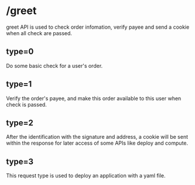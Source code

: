 # /greet

greet API is used to check order infomation, verify payee and send a cookie when all check are passed.

## type=0

Do some basic check for a user's order.

## type=1

Verify the order's payee, and make this order available to this user when check is passed.

## type=2

After the identification with the signature and address, a cookie will be sent within the response for later access of some APIs like deploy and compute.

## type=3

This request type is used to deploy an application with a yaml file.